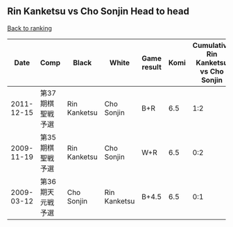 ## Rin Kanketsu vs Cho Sonjin Head to head

[Back to ranking](../../index.md)




| **Date** | **Comp** | **Black** | **White** | **Game result** | **Komi** | **Cumulative Rin Kanketsu vs Cho Sonjin** | **Rin Kanketsu streak** | **Cho Sonjin streak** | 
| --- | --- | --- | --- | --- | --- | --- | --- | --- |
| 2011-12-15 | 第37期棋聖戦予選 | Rin Kanketsu | Cho Sonjin | B+R | 6.5 | 1:2 | 1 | 0 | 
| 2009-11-19 | 第35期棋聖戦予選 | Rin Kanketsu | Cho Sonjin | W+R | 6.5 | 0:2 | 0 | 2 | 
| 2009-03-12 | 第36期天元戦予選 | Cho Sonjin | Rin Kanketsu | B+4.5 | 6.5 | 0:1 | 0 | 1 |




